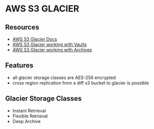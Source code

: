 # AWS S3 GLACIER

## Resources

- [AWS S3 Glacier Docs](https://docs.aws.amazon.com/amazonglacier/latest/dev/introduction.html)
- [AWS S3 Glacier working with Vaults](https://docs.aws.amazon.com/amazonglacier/latest/dev/working-with-vaults.html)
- [AWS S3 Glacier working with Archives](https://docs.aws.amazon.com/amazonglacier/latest/dev/working-with-archives.html)

## Features

- all glacier storage classes are AES-256 encrypted
- cross region replication from a diff s3 bucket to glacier is possible

## Glacier Storage Classes

- Instant Retrieval
- Flexible Retrieval
- Deep Archive
